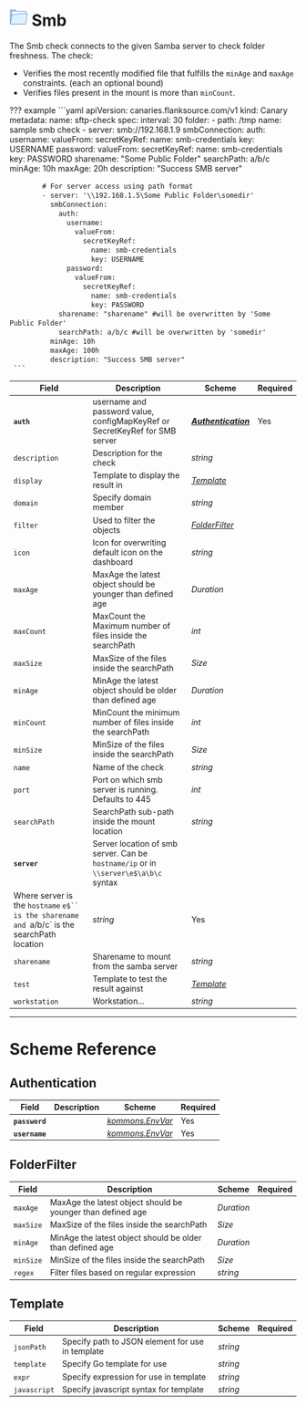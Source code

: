 # <img src='https://raw.githubusercontent.com/flanksource/flanksource-ui/main/src/icons/smb.svg' style='height: 32px'/> Smb

The Smb check connects to the given Samba server to check folder freshness. 
The check:
* Verifies the most recently modified file that fulfills the `minAge` and `maxAge` constraints. (each an optional bound)
* Verifies files present in the mount is more than `minCount`.

??? example
     ```yaml
      apiVersion: canaries.flanksource.com/v1
      kind: Canary
      metadata:
        name: sftp-check
      spec:
        interval: 30
        folder:
          - path: /tmp
            name: sample smb check
            - server: smb://192.168.1.9
              smbConnection:
                auth:
                  username:
                    valueFrom: 
                      secretKeyRef:
                        name: smb-credentials
                        key: USERNAME
                  password:
                    valueFrom: 
                      secretKeyRef:
                        name: smb-credentials
                        key: PASSWORD
                sharename: "Some Public Folder"
                searchPath: a/b/c
              minAge: 10h
              maxAge: 20h
              description: "Success SMB server"
            
            # For server access using path format 
            - server: '\\192.168.1.5\Some Public Folder\somedir'
              smbConnection:
                auth:
                  username:
                    valueFrom: 
                      secretKeyRef:
                        name: smb-credentials
                        key: USERNAME
                  password:
                    valueFrom: 
                      secretKeyRef:
                        name: smb-credentials
                        key: PASSWORD
                sharename: "sharename" #will be overwritten by 'Some Public Folder'
                searchPath: a/b/c #will be overwritten by 'somedir'
              minAge: 10h
              maxAge: 100h
              description: "Success SMB server"                
     ```

| Field | Description | Scheme | Required |
| ----- | ----------- | ------ | -------- |
| **`auth`** | username and password value, configMapKeyRef or SecretKeyRef for SMB server | [***Authentication***](#authentication) | Yes |
| `description` | Description for the check | *string* |  |
| `display` | Template to display the result in | [*Template*](#template) |  |
| `domain` | Specify domain member | *string* |  |
| `filter` | Used to filter the objects | [*FolderFilter*](#folderfilter) |  |
| `icon` | Icon for overwriting default icon on the dashboard | *string* |  |
| `maxAge` | MaxAge the latest object should be younger than defined age | *Duration* |  |
| `maxCount` | MaxCount the Maximum number of files inside the searchPath | *int* |  |
| `maxSize` | MaxSize of the files inside the searchPath | *Size* |  |
| `minAge` | MinAge the latest object should be older than defined age | *Duration* |  |
| `minCount` | MinCount the minimum number of files inside the searchPath | *int* |  |
| `minSize` | MinSize of the files inside the searchPath | *Size* |  |
| `name` | Name of the check | *string* |  |
| `port` | Port on which smb server is running. Defaults to 445 | *int* |  |
| `searchPath` | SearchPath sub-path inside the mount location | *string* |  |
| **`server`** | Server location of smb server. Can be `hostname/ip` or in `\\server\e$\a\b\c` syntax
Where server is the `hostname` `e$`` is the sharename and `a/b/c` is the searchPath location | *string* | Yes |
| `sharename` | Sharename to mount from the samba server | *string* |  |
| `test` | Template to test the result against | [*Template*](#template) |  |
| `workstation` | Workstation... | *string* |  |

---
# Scheme Reference
## Authentication

| Field | Description | Scheme | Required |
| ----- | ----------- | ------ | -------- |
| **`password`** |  | [*kommons.EnvVar*](https://pkg.go.dev/github.com/flanksource/kommons#EnvVar) | Yes |
| **`username`** |  | [*kommons.EnvVar*](https://pkg.go.dev/github.com/flanksource/kommons#EnvVar) | Yes |

## FolderFilter

| Field | Description | Scheme | Required |
| ----- | ----------- | ------ | -------- |
| `maxAge` | MaxAge the latest object should be younger than defined age | *Duration* |  |
| `maxSize` | MaxSize of the files inside the searchPath | *Size* |  |
| `minAge` | MinAge the latest object should be older than defined age | *Duration* |  |
| `minSize` | MinSize of the files inside the searchPath | *Size* |  |
| `regex` | Filter files based on regular expression  | *string* |  |

## Template

| Field | Description | Scheme | Required |
| ----- | ----------- | ------ | -------- |
| `jsonPath` | Specify path to JSON element for use in template | *string* |  |
| `template` | Specify Go template for use | *string* |  |
| `expr` | Specify expression for use in template  | *string* |  |
| `javascript` | Specify javascript syntax for template | *string* |  |
